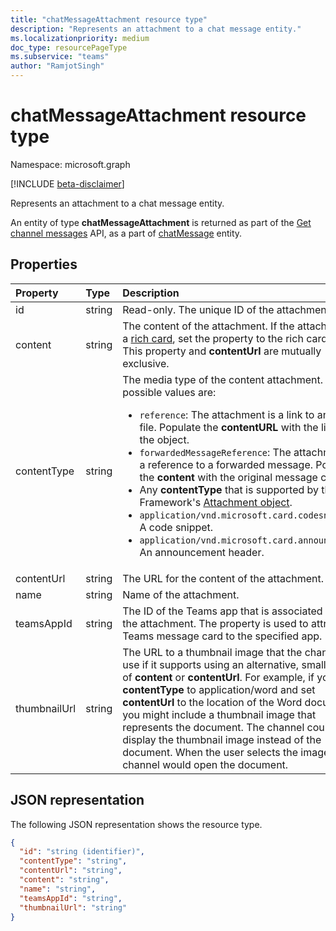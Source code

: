 ```yaml
---
title: "chatMessageAttachment resource type"
description: "Represents an attachment to a chat message entity."
ms.localizationpriority: medium
doc_type: resourcePageType
ms.subservice: "teams"
author: "RamjotSingh"
---
```


# chatMessageAttachment resource type

Namespace: microsoft.graph

[!INCLUDE [beta-disclaimer](../../includes/beta-disclaimer.md)]

Represents an attachment to a chat message entity.

An entity of type **chatMessageAttachment** is returned as part of the [Get channel messages](../api/channel-list-messages.md) API, as a part of [chatMessage](chatmessage.md) entity.

## Properties
| Property	   | Type	|Description|
|:---------------|:--------|:----------|
|id|string| Read-only. The unique ID of the attachment.|
|content|string|The content of the attachment. If the attachment is a [rich card](/microsoftteams/platform/task-modules-and-cards/cards/cards-reference), set the property to the rich card object. This property and **contentUrl** are mutually exclusive.|
|contentType| string | The media type of the content attachment. The possible values are: <br><ul><li>`reference`: The attachment is a link to another file. Populate the <b>contentURL</b> with the link to the object.</li><li>`forwardedMessageReference`: The attachment is a reference to a forwarded message. Populate the <b>content</b> with the original message context.</li><li>Any <b>contentType</b> that is supported by the Bot Framework's [Attachment object](/azure/bot-service/rest-api/bot-framework-rest-connector-api-reference?#attachment-object).</li><li>`application/vnd.microsoft.card.codesnippet`: A code snippet. </li><li>`application/vnd.microsoft.card.announcement`: An announcement header. </li>|
|contentUrl|string|The URL for the content of the attachment. |
|name|string|Name of the attachment.|
|teamsAppId| string |The ID of the Teams app that is associated with the attachment. The property is used to attribute a Teams message card to the specified app.|
|thumbnailUrl| string |The URL to a thumbnail image that the channel can use if it supports using an alternative, smaller form of **content** or **contentUrl**. For example, if you set **contentType** to application/word and set **contentUrl** to the location of the Word document, you might include a thumbnail image that represents the document. The channel could display the thumbnail image instead of the document. When the user selects the image, the channel would open the document.|


## JSON representation
 The following JSON representation shows the resource type.

<!-- {
  "blockType": "resource",
  "optionalProperties": [
    "thumbnailUrl",
    "content",
    "contentUrl",
    "teamsAppId"
  ],
  "keyProperty": "id",
  "@odata.type": "microsoft.graph.chatMessageAttachment"
}-->

```json
{
  "id": "string (identifier)",
  "contentType": "string",
  "contentUrl": "string",
  "content": "string",
  "name": "string",
  "teamsAppId": "string",
  "thumbnailUrl": "string"
}

```

<!-- uuid: 8fcb5dbc-d5aa-4681-8e31-b001d5168d79
2015-10-25 14:57:30 UTC -->
<!--
{
  "type": "#page.annotation",
  "description": "chat attachment resource",
  "keywords": "",
  "section": "documentation",
  "tocPath": "",
  "suppressions": []
}
-->



